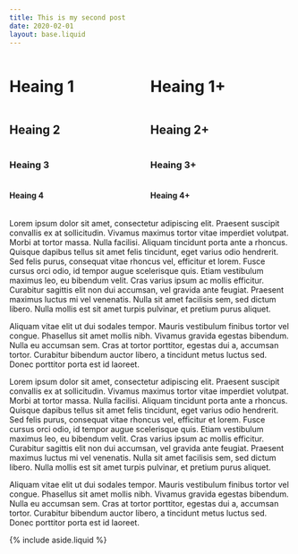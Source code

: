 ```yaml
---
title: This is my second post
date: 2020-02-01
layout: base.liquid
---
```


<main>
  <div style="max-width:var(--width-6); margin: 0 auto;">
    <div style="display:flex">
      <div style="flex: 1">
        <h1>Heaing 1</h1>
      </div>
      <div style="flex: 1">
        <h1 class="plus">Heaing 1+</h1>
      </div>
    </div>
    <div style="display:flex">
      <div style="flex: 1">
        <h2>Heaing 2</h2>
      </div>
      <div style="flex: 1">
        <h2 class="plus">Heaing 2+</h2>
      </div>
    </div>
    <div style="display:flex">
      <div style="flex: 1">
        <h3>Heaing 3</h3>
      </div>
      <div style="flex: 1">
        <h3 class="plus">Heaing 3+</h3>
      </div>
    </div>
    <div style="display:flex">
      <div style="flex: 1">
        <h4>Heaing 4</h4>
      </div>
      <div style="flex: 1">
        <h4 class="plus">Heaing 4+</h4>
      </div>
    </div>
    <div>
      <div>
        <p>Lorem ipsum dolor sit amet, consectetur adipiscing elit. Praesent suscipit convallis ex at sollicitudin. Vivamus maximus tortor vitae imperdiet volutpat. Morbi at tortor massa. Nulla facilisi. Aliquam tincidunt porta ante a rhoncus. Quisque dapibus tellus sit amet felis tincidunt, eget varius odio hendrerit. Sed felis purus, consequat vitae rhoncus vel, efficitur et lorem. Fusce cursus orci odio, id tempor augue scelerisque quis. Etiam vestibulum maximus leo, eu bibendum velit. Cras varius ipsum ac mollis efficitur. Curabitur sagittis elit non dui accumsan, vel gravida ante feugiat. Praesent maximus luctus mi vel venenatis. Nulla sit amet facilisis sem, sed dictum libero. Nulla mollis est sit amet turpis pulvinar, et pretium purus aliquet.</p>
      <p>Aliquam vitae elit ut dui sodales tempor. Mauris vestibulum finibus tortor vel congue. Phasellus sit amet mollis nibh. Vivamus gravida egestas bibendum. Nulla eu accumsan sem. Cras at tortor porttitor, egestas dui a, accumsan tortor. Curabitur bibendum auctor libero, a tincidunt metus luctus sed. Donec porttitor porta est id laoreet.</p>
        <p>Lorem ipsum dolor sit amet, consectetur adipiscing elit. Praesent suscipit convallis ex at sollicitudin. Vivamus maximus tortor vitae imperdiet volutpat. Morbi at tortor massa. Nulla facilisi. Aliquam tincidunt porta ante a rhoncus. Quisque dapibus tellus sit amet felis tincidunt, eget varius odio hendrerit. Sed felis purus, consequat vitae rhoncus vel, efficitur et lorem. Fusce cursus orci odio, id tempor augue scelerisque quis. Etiam vestibulum maximus leo, eu bibendum velit. Cras varius ipsum ac mollis efficitur. Curabitur sagittis elit non dui accumsan, vel gravida ante feugiat. Praesent maximus luctus mi vel venenatis. Nulla sit amet facilisis sem, sed dictum libero. Nulla mollis est sit amet turpis pulvinar, et pretium purus aliquet.</p>
      <p>Aliquam vitae elit ut dui sodales tempor. Mauris vestibulum finibus tortor vel congue. Phasellus sit amet mollis nibh. Vivamus gravida egestas bibendum. Nulla eu accumsan sem. Cras at tortor porttitor, egestas dui a, accumsan tortor. Curabitur bibendum auctor libero, a tincidunt metus luctus sed. Donec porttitor porta est id laoreet.</p>
      </div>
    </div>
  </div>
</main>

{% include aside.liquid %}